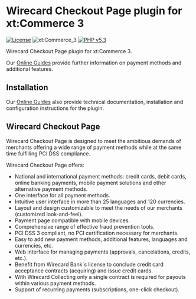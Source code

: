 # Wirecard Checkout Page plugin for xt:Commerce 3

[![License](https://img.shields.io/badge/license-GPLv2-blue.svg)](https://raw.githubusercontent.com/wirecard/xtcommerce3-wcp/master/LICENSE)
![xt:Commerce_3](https://img.shields.io/badge/xt:Commerce_3-v3.0.4-green.svg)
[![PHP v5.3](https://img.shields.io/badge/php-v5.3-yellow.svg)](http://www.php.net)

Wirecard Checkout Page plugin for xt:Commerce 3. 

Our [Online Guides](https://guides.wirecard.at/) provide further information on payment methods and additional features. 

## Installation
Our [Online Guides](https://guides.wirecard.at/shop_plugins:xt3_wcp:start "Installation details") also provide technical documentation, installation and configuration instructions for the plugin.


## Wirecard Checkout Page
Wirecard Checkout Page is designed to meet the ambitious demands of merchants offering a wide range of payment methods while at the same time fulfilling PCI DSS compliance.

Wirecard Checkout Page offers:
- National and international payment methods: credit cards, debit cards, online banking payments, mobile payment solutions and other alternative payment methods.
- One interface for all payment methods.
- Intuitive user interface in more than 25 languages and 120 currencies.
- Layout and design customizable to meet the needs of our merchants (customized look-and-feel).
- Payment page compatible with mobile devices.
- Comprehensive range of effective fraud prevention tools.
- PCI DSS 3 compliant, no PCI certification necessary for merchants.
- Easy to add new payment methods, additional features, languages and currencies, etc.
- Web interface for managing payments (approvals, cancelations, credits, etc.).
- Benefit from Wirecard Bank´s license to conclude credit card acceptance contracts (acquiring) and issue credit cards.
- With Wirecard Collecting only a single contract is required for payouts within various payment methods.
- Support of recurring payments (subscriptions, one-click checkout).
